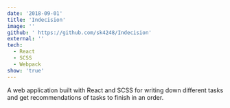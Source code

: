 ```yaml
---
date: '2018-09-01'
title: 'Indecision'
image: ''
github: ' https://github.com/sk4248/Indecision'
external: ''
tech:
  - React
  - SCSS
  - Webpack
show: 'true'
---
```


 A web application built with React and SCSS for writing down different tasks and get recommendations of tasks to finish in an order.
